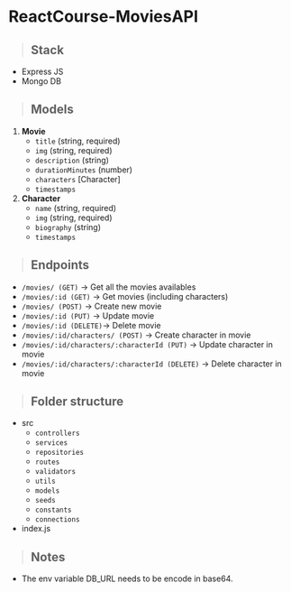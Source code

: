# ReactCourse-MoviesAPI

> ## Stack
- Express JS
- Mongo DB

> ## Models

1. **Movie**
    - `title` (string, required)
    - `img` (string, required)
    - `description` (string)
    - `durationMinutes` (number)
    - `characters` [Character]
    - `timestamps`
2. **Character**
    - `name` (string, required)
    - `img` (string, required)
    - `biography` (string)
    - `timestamps`

> ## Endpoints

- `/movies/ (GET)` -> Get all the movies availables
- `/movies/:id (GET)` -> Get movies (including characters)
- `/movies/ (POST)` -> Create new movie
- `/movies/:id (PUT)` -> Update movie
- `/movies/:id (DELETE)`-> Delete movie
 - `/movies/:id/characters/ (POST)` -> Create character in movie
 - `/movies/:id/characters/:characterId (PUT)` -> Update character in movie
 - `/movies/:id/characters/:characterId (DELETE)` -> Delete character in movie

> ## Folder structure
- src
    - `controllers`
    - `services`
    - `repositories`
    - `routes`
    - `validators`
    - `utils`
    - `models`
    - `seeds`
    - `constants`
    - `connections`
- index.js

> ## Notes
- The env variable DB_URL needs to be encode in base64.

